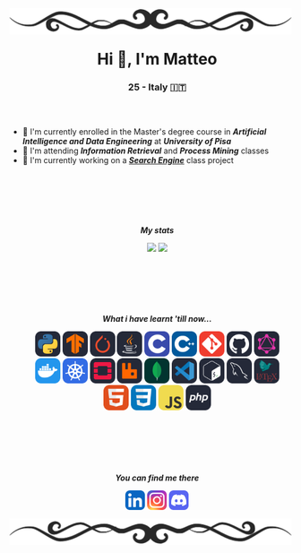 <!-- TOP BANNER TO BE ADDED -->
<div>
<img align="center", src="./banners/HDividerG.png"
style="margin: -100px 0px -90px 0px">
</div>

<!-- General informations -->
<div>
<ul align="center">

# Hi 👋, I'm Matteo
### 25 - Italy 🇮🇹

</ul>
</div>

##
<br>
<!-- Other infos -->
<div>

- 🔭 I'm currently enrolled in the Master's degree course in ***Artificial Intelligence and Data Engineering*** at ***University of Pisa***
- 🌱 I'm attending ***Information Retrieval*** and ***Process Mining*** classes
- 🔧 I'm currently working on a [***Search Engine***](https://github.com/gabrielemarino-gm/Search-Engine-MIRCV) class project
</div>

<br><br>

##
<br>
<!-- Personal GitHub statistics -->
<div>
<ul align="center">

***My stats***
</ul>

<ul align="center", href="https://github.com/anuraghazra/github-readme-stats">
<img height=140, src="https://github-readme-stats.vercel.app/api/top-langs/?username=PatatoBy&layout=compact&theme=dark&size_weight=0.2&count_weight=1">
<img height=140, src = "https://github-readme-stats.vercel.app/api?username=PatatoBy&show_icons=true&theme=dark">
</ul>
</div>
<br><br>
 
##
<br>
<!-- Code and Tools -->
<div>
<ul align="center">

***What i have learnt 'till now...***  
</ul>

<ul align="center">
<img src="./icons/Python-Dark.svg" width="45">
<img src="./icons/TensorFlow-Dark.svg" width="45">
<img src="./icons/PyTorch-Dark.svg" width="45">
<img src="./icons/Java-Dark.svg" width="45">
<img src="./icons/C.svg" width="45">
<img src="./icons/CPP.svg" width="45">
<img src="./icons/Git.svg" width="45">
<img src="./icons/Github-Dark.svg" width="45">
<img src="./icons/GraphQL-Dark.svg" width="45">
<img src="./icons/Docker.svg" width="45">
<img src="./icons/Kubernetes.svg" width="45">
<img src="./icons/OpenStack-Dark.svg" width="45">
<img src="./icons/RabbitMQ-Dark.svg" width="45">
<img src="./icons/MongoDB.svg" width="45">
<img src="./icons/VSCode-Dark.svg" width="45">
<img src="./icons/Bash-Dark.svg" width="45">
<img src="./icons/MySQL-Dark.svg" width="45">
<img src="./icons/LaTeX-Dark.svg" width="45">
<img src="./icons/HTML.svg" width="45">
<img src="./icons/CSS.svg" width="45">
<img src="./icons/JavaScript.svg" width="45">
<img src="./icons/PHP-Dark.svg" width="45">
</ul>

</div>
<br><br>

##
<br>
<!-- MY SOCIAL NETWORKS -->
<div>
<ul align="center">

***You can find me there***
</ul>
<ul align="center">
<img href="" src="./icons/LinkedIn.svg" width="35">
<img href="" src="./icons/Instagram.svg" width="35">
<img href="" src="./icons/Discord.svg" width="35">
</ul>
</div>
<br>

<!-- BOTTOM BANNER TO BE ADDED -->
<div>
</div>

<div>
<img align="center", src="./banners/HDividerGR.png"
style="margin: -100px 0px -90px 0px;">
</div>
